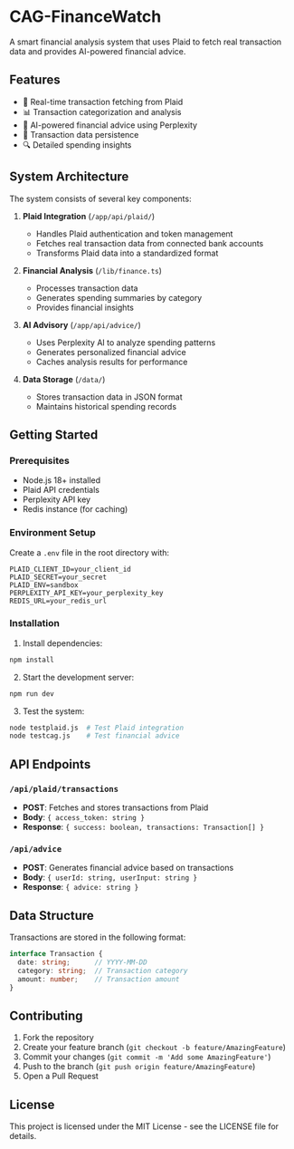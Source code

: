 # CAG-FinanceWatch

A smart financial analysis system that uses Plaid to fetch real transaction data and provides AI-powered financial advice.

## Features

- 🔄 Real-time transaction fetching from Plaid
- 📊 Transaction categorization and analysis
- 🤖 AI-powered financial advice using Perplexity
- 💾 Transaction data persistence
- 🔍 Detailed spending insights

## System Architecture

The system consists of several key components:

1. **Plaid Integration** (`/app/api/plaid/`)
   - Handles Plaid authentication and token management
   - Fetches real transaction data from connected bank accounts
   - Transforms Plaid data into a standardized format

2. **Financial Analysis** (`/lib/finance.ts`)
   - Processes transaction data
   - Generates spending summaries by category
   - Provides financial insights

3. **AI Advisory** (`/app/api/advice/`)
   - Uses Perplexity AI to analyze spending patterns
   - Generates personalized financial advice
   - Caches analysis results for performance

4. **Data Storage** (`/data/`)
   - Stores transaction data in JSON format
   - Maintains historical spending records

## Getting Started

### Prerequisites

- Node.js 18+ installed
- Plaid API credentials
- Perplexity API key
- Redis instance (for caching)

### Environment Setup

Create a `.env` file in the root directory with:

```env
PLAID_CLIENT_ID=your_client_id
PLAID_SECRET=your_secret
PLAID_ENV=sandbox
PERPLEXITY_API_KEY=your_perplexity_key
REDIS_URL=your_redis_url
```

### Installation

1. Install dependencies:
```bash
npm install
```

2. Start the development server:
```bash
npm run dev
```

3. Test the system:
```bash
node testplaid.js  # Test Plaid integration
node testcag.js    # Test financial advice
```

## API Endpoints

### `/api/plaid/transactions`
- **POST**: Fetches and stores transactions from Plaid
- **Body**: `{ access_token: string }`
- **Response**: `{ success: boolean, transactions: Transaction[] }`

### `/api/advice`
- **POST**: Generates financial advice based on transactions
- **Body**: `{ userId: string, userInput: string }`
- **Response**: `{ advice: string }`

## Data Structure

Transactions are stored in the following format:
```typescript
interface Transaction {
  date: string;      // YYYY-MM-DD
  category: string;  // Transaction category
  amount: number;    // Transaction amount
}
```

## Contributing

1. Fork the repository
2. Create your feature branch (`git checkout -b feature/AmazingFeature`)
3. Commit your changes (`git commit -m 'Add some AmazingFeature'`)
4. Push to the branch (`git push origin feature/AmazingFeature`)
5. Open a Pull Request

## License

This project is licensed under the MIT License - see the LICENSE file for details.
